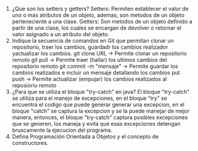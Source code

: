 1) ¿Que son los setters y getters?
   Setters: Permiten establecer el valor de uno o mas atributos de un objeto, ademas, son metodos de un objeto perteneciente a una clase.
   Getters: Son metodos de un objeto definido a partir de una clase, los cuales se encargan de devolver o retornar el valor asignado a un atributo del objeto.
2) Indique la secuencia de comandos en Git que permitan clonar un  repositorio, traer los cambios, guardadr los cambios realizador yactualizar los cambios.
   git clone URL -> Permite clonar un repositorio remoto
   git pull -> Permite traer (hallar) los ultimos cambios del repositorio remoto
   git commit -m "mensaje" -> Permite guardar los cambios realizados e incluir un mensaje detallando los cambios
   put push -> Permite actualizar (empujar) los cambios realizados al reposiorio remoto
3) ¿Para que se utiliza el bloque "try-catch" en java?
   El bloque "try-catch" se utiliza para el manejo de excepciones, en el bloque "try" se encuentra el codigo que puede generar generar una excepcion, en el bloque "catch"
   se captura la excepcion y se la puede manejar de mejor manera, entonces, el bloque "try-catch" captura posibles excepciones que se generen, los maneja y evita que esas
   excepciones detengan bruscamente la ejecucion del programa.
4) Defina Programación Orientada a Objetos y el concepto de constructores.
